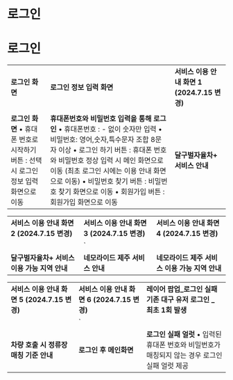 # 로그인

**로그인**
=======

|  |  |  |
| --- | --- | --- |
| **로그인 화면** | **로그인 정보 입력 화면** | **서비스 이용 안내 화면 1 (2024.7.15 변경)** |
|  |  |  |
| **로그인 화면**  • 휴대폰 번호로 시작하기 버튼 : 선택 시 로그인 정보 입력 화면으로 이동 | **휴대폰번호와 비밀번호 입력을 통해 로그인**  • 휴대폰번호 : - 없이 숫자만 입력  • 비밀번호: 영어,숫자,특수문자 조합 8문자 이상  • 로그인 하기 버튼 : 휴대폰 번호와 비밀번호 정상 입력 시 메인 화면으로 이동 (최초 로그인 시에는 이용 안내 화면으로 이동)  • 비밀번호 찾기 버튼 : 비밀번호 찾기 화면으로 이동  • 회원가입 버튼 : 회원가입 화면으로 이동 | **달구벌자율차+ 서비스 안내** |

|  |  |  |
| --- | --- | --- |
| **서비스 이용 안내 화면 2 (2024.7.15 변경)** | **서비스 이용 안내 화면 3 (2024.7.15 변경)** | **서비스 이용 안내 화면 4 (2024.7.15 변경)** |
|  | ` |  |
| **달구벌자율차+ 서비스 이용 가능 지역 안내** | **네모라이드 제주 서비스 안내** | **네모라이드 제주 서비스 이용 가능 지역 안내** |

|  |  |  |
| --- | --- | --- |
| **서비스 이용 안내 화면 5 (2024.7.15 변경)** | **서비스 이용 안내 화면 6 (2024.7.15 변경)** | **레이어 팝업\_로그인 실패 기존 대구 유저 로그인 \_ 최초 1회 발생** |
|  | ` |  |
| **차량 호출 시 정류장 매칭 기준 안내** | **로그인 후 메인화면** | **로그인 실패 얼럿**  • 입력된 휴대폰 번호와 비밀번호가 매칭되지 않는 경우 로그인 실패 얼럿 제공 |